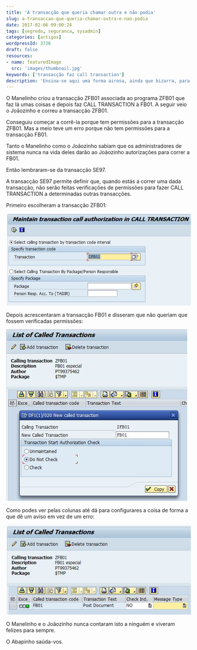 ```yaml
---
title: 'A transacção que queria chamar outra e não podia'
slug: a-transaccao-que-queria-chamar-outra-e-nao-podia
date: 2017-02-06 09:00:24
tags: [segredo, seguranca, sysadmin]
categories: [artigos]
wordpressId: 3726
draft: false
resources:
- name: featuredImage
  src: 'images/thumbnail.jpg'
keywords: ['transacção faz call transaction']
description: 'Ensina-se aqui uma forma airosa, ainda que bizarra, para conseguir que uma transacção A chame uma transacção B mesmo quando não se tem acesso a ela.'
---
```

O Manelinho criou a transacção ZFB01 associada ao programa ZFB01 que faz lá umas coisas e depois faz CALL TRANSACTION à FB01. A seguir veio o Joãozinho e correu a transacção ZFB01.

Conseguiu começar a corrê-la porque tem permissões para a transacção ZFB01. Mas a meio teve um erro porque não tem permissões para a transacção FB01.

Tanto o Manelinho como o Joãozinho sabiam que os administradores de sistema nunca na vida deles darão ao Joãozinho autorizações para correr a FB01.

<!--more-->

Então lembraram-se da transacção SE97.

A transacção SE97 permite definir que, quando estás a correr uma dada transacção, não serão feitas verificações de permissões para fazer CALL TRANSACTION a determinadas outras transacções.

Primeiro escolheram a transacção ZFB01:

[![image][1]][1]

Depois acrescentaram a transacção FB01 e disseram que não queriam que fossem verificadas permissões:

[![image][2]][2]

Como podes ver pelas colunas até dá para configurares a coisa de forma a que dê um aviso em vez de um erro:

[![image][3]][3]

O Manelinho e o Joãozinho nunca contaram isto a ninguém e viveram felizes para sempre.

O Abapinho saúda-vos.

   [1]: images/fe97a.jpg
   [2]: images/fe97b.jpg
   [3]: images/fe97c.jpg
